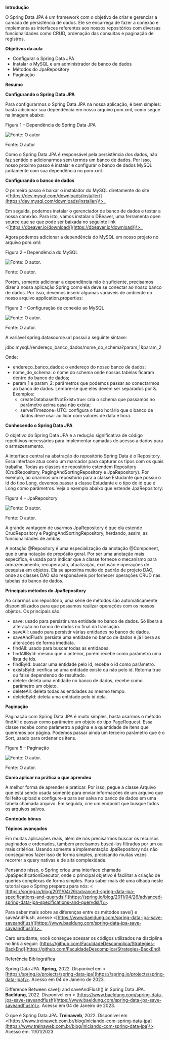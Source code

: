 **Introdução**

O Spring Data JPA é um framework com o objetivo de criar e gerenciar a camada de persistência de dados. Ele se encarrega de fazer a conexão e implementa as interfaces referentes aos nossos repositórios com diversas funcionalidades como CRUD, ordenação das consultas e paginação de registros.

**Objetivos da aula**

-   Configurar o Spring Data JPA
-   Instalar o MySQL e um administrador de banco de dados
-   Métodos do JpaRepository
-   Paginação

**Resumo**

**Configurando o Spring Data JPA**

Para configurarmos o Spring Data JPA na nossa aplicação, é bem simples: basta adicionar sua dependência em nosso arquivo pom.xml, como segue na imagem abaixo:

Figura 1 – Dependência do Spring Data JPA

![Fonte: O autor](https://paperx-dex-assets.s3.sa-east-1.amazonaws.com/images/1674670235871-XqAoFAf8BK.png "Fonte: O autor")

Fonte: O autor

Como o Spring Data JPA é responsável pela persistência dos dados, não faz sentido o adicionarmos sem termos um banco de dados. Por isso, nosso próximo passo é instalar e configurar o banco de dados MySQL juntamente com sua dependência no pom.xml.

**Configurando o banco de dados**

O primeiro passo é baixar o instalador do MySQL diretamente do site <[https://dev.mysql.com/downloads/installer/](https://dev.mysql.com/downloads/installer/)\>. 

Em seguida, podemos instalar o gerenciador de banco de dados e testar a nossa conexão. Para isto, vamos instalar o DBeaver, uma ferramenta open source que se que pode ser baixada no seguinte link <[https://dbeaver.io/download/](https://dbeaver.io/download/)\>. 

Agora podemos adicionar a dependência do MySQL em nosso projeto no arquivo pom.xml:

Figura 2 – Dependência do MySQL

![Fonte: O autor.](https://paperx-dex-assets.s3.sa-east-1.amazonaws.com/images/1674670308011-IH5brwgWQV.png "Fonte: O autor.")

Fonte: O autor.

Porém, somente adicionar a dependência não é suficiente, precisamos dizer à nossa aplicação Spring como ela deve se conectar ao nosso banco de dados. Por isso, devemos inserir algumas variáveis de ambiente no nosso arquivo application.properties:

Figura 3 – Configuração de conexão ao MySQL

![Fonte: O autor.](https://paperx-dex-assets.s3.sa-east-1.amazonaws.com/images/1674670339415-KFJGy42UM4.png "Fonte: O autor.")

Fonte: O autor.

A variável spring.datasource.url possui a seguinte sintaxe:

jdbc:mysql://endereço\_banco\_dados/nome\_do\_schema?param\_1&param\_2

Onde:

-   endereço\_banco\_dados: o endereço do nosso banco de dados;
-   nome\_do\_schema: o nome do schema onde nossas tabelas ficaram dentro do banco de dados;
-   param\_1 e param\_2: parâmetros que podemos passar ao conectarmos ao banco de dados. Lembre-se que eles devem ser separados por &. Exemplos:
    -   createDatabaseIfNotExist=true: cria o schema que passamos no parâmetro acima casa não exista;
    -   serverTimezone=UTC: configura o fuso horário que o banco de dados deve usar ao lidar com valores de data e hora.

**Conhecendo o Spring Data JPA**

O objetivo do Spring Data JPA é a redução significativa de código repetitivos necessários para implementar camadas de acesso a dados para o armazenamento.

A interface central na abstração do repositório Spring Data é o Repository. Essa interface atua como um marcador para capturar os tipos com os quais trabalha. Todas as classes de repositório estendem Repository (CrudRepository, PagingAndSortingRepository e JpaRepository). Por exemplo, ao criarmos um repositório para a classe Estudante que possui o id do tipo Long, devemos passar a classe Estudante e o tipo do id que é Long como parâmetros. Veja o exemplo abaixo que estende JpaRepository:

Figura 4 – JpaRepository

![Fonte: O autor.](https://paperx-dex-assets.s3.sa-east-1.amazonaws.com/images/1674670397696-BaPANk4B54.png "Fonte: O autor.")

Fonte: O autor.

A grande vantagem de usarmos JpaRepository é que ela estende CrudRepository e PagingAndSortingRepository, herdando, assim, as funcionalidades de ambas.

A notação @Repository é uma especialização da anotação @Component, que é uma notação de propósito geral. Por ser uma anotação mais específica, é usada para indicar que a classe fornece o mecanismo para armazenamento, recuperação, atualização, exclusão e operações de pesquisa em objetos. Ela se aproxima muito do padrão de projeto DAO, onde as classes DAO são responsáveis por fornecer operações CRUD nas tabelas do banco de dados.

**Principais métodos do JpaRepository**

Ao criarmos um repositório, uma série de métodos são automaticamente disponibilizados para que possamos realizar operações com os nossos objetos. Os principais são:

-   save: usado para persistir uma entidade no banco de dados. Só libera a alteração no banco de dados no final da transação.
-   saveAll: usado para persistir várias entidades no banco de dados.
-   saveAndFlush: persiste uma entidade no banco de dados e já libera as alterações de forma imediata.
-   findAll: usado para buscar todas as entidades.
-   findAllById: mesmo que o anterior, porém recebe como parâmetro uma lista de ids.
-   findById: buscar uma entidade pelo id, recebe o id como parâmetro.
-   existsById: verifica se uma entidade existe ou não pelo id. Retorna true ou false dependendo do resultado.
-   delete: deleta uma entidade no banco de dados, recebe como parâmetro um objeto.
-   deleteAll: deleta todas as entidades ao mesmo tempo.
-   deleteById: deleta uma entidade pelo id dela.

**Paginação**

Paginação com Spring Data JPA é muito simples, basta usarmos o método findAll e passar como parâmetro um objeto do tipo PageRequest. Essa classe recebe como parâmetro a página e a quantidade de itens que queremos por página. Podemos passar ainda um terceiro parâmetro que é o Sort, usado para ordenar os itens.

Figura 5 – Paginação

![Fonte: O autor.](https://paperx-dex-assets.s3.sa-east-1.amazonaws.com/images/1674670434030-WdxtleTc5N.png "Fonte: O autor.")

Fonte: O autor.

**Como aplicar na prática o que aprendeu**

A melhor forma de aprender é praticar. Por isso, pegue a classe Arquivo que está sendo usada somente para enviar informações de um arquivo que foi feito upload e configure-a para ser salva no banco de dados em uma tabela chamada arquivo. Em seguida, crie um endpoint que busque todos os arquivos salvos.

**Conteúdo bônus**

**Tópicos avançados**

Em muitas aplicações reais, além de nós precisarmos buscar os recursos paginados e ordenados, também precisamos buscá-los filtrados por um ou mais critérios. Usando somente a implementação JpaRepository nós não conseguimos fazer isso de forma simples, precisando muitas vezes recorrer a query nativas e de alta complexidade.

Pensando nisso, o Spring criou uma interface chamada JpaSpecificationExecutor, onde o principal objetivo é facilitar a criação de queries complexas de forma simples. Para saber mais dê uma olhada neste tutorial que o Spring preparou para nós: < [https://spring.io/blog/2011/04/26/advanced-spring-data-jpa-specifications-and-querydsl/](https://spring.io/blog/2011/04/26/advanced-spring-data-jpa-specifications-and-querydsl/)\>.

Para saber mais sobre as diferenças entre os métodos save() e saveAndFlush, acesse <[https://www.baeldung.com/spring-data-jpa-save-saveandflush](https://www.baeldung.com/spring-data-jpa-save-saveandflush)\>. 

Caro estudante, você consegue acessar os códigos utilizados na disciplina no link a seguir: [https://github.com/FaculdadeDescomplica/Strategies-BackEnd](https://github.com/FaculdadeDescomplica/Strategies-BackEnd)

Referência Bibliográfica

Spring Data JPA. **Spring,** 2022. Disponível em < [https://spring.io/projects/spring-data-jpa](https://spring.io/projects/spring-data-jpa)\>. Acesso em 04 de Janeiro de 2023.

Difference Between save() and saveAndFlush() in Spring Data JPA. **Baeldung**, 2022. Disponível em < [https://www.baeldung.com/spring-data-jpa-save-saveandflush](https://www.baeldung.com/spring-data-jpa-save-saveandflush)\>. Acesso em 04 de Janeiro de 2023.

O que é Spring Data JPA. **Treinaweb**, 2022. Disponível em <[https://www.treinaweb.com.br/blog/iniciando-com-spring-data-jpa](https://www.treinaweb.com.br/blog/iniciando-com-spring-data-jpa)\>. Acesso em: 11/01/2023.